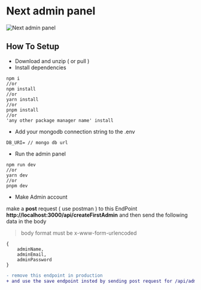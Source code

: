 # **Next admin panel**
![Next admin panel](https://raw.githubusercontent.com/Chafik321/next-admin-panel/main/readmeData/1.png)

## **How To Setup**
- Download and unzip ( or pull )
- Install dependencies
```
npm i 
//or
npm install
//or
yarn install
//or
pnpm install
//or
'any other package manager name' install
```

- Add your mongodb connection string to the .env
```
DB_URI= // mongo db url
```

- Run the admin panel
```
npm run dev
//or
yarn dev
//or
pnpm dev
```

- Make Admin account
  
make a **post** request ( use postman ) to this EndPoint **http://localhost:3000/api/createFirstAdmin**
and then send the following data in the body
> body format must be x-www-form-urlencoded

```
{
    adminName,
    adminEmail,
    adminPassword
}
```
```diff
- remove this endpoint in production 
+ and use the save endpoint insted by sending post request for /api/admins , auth is required
```